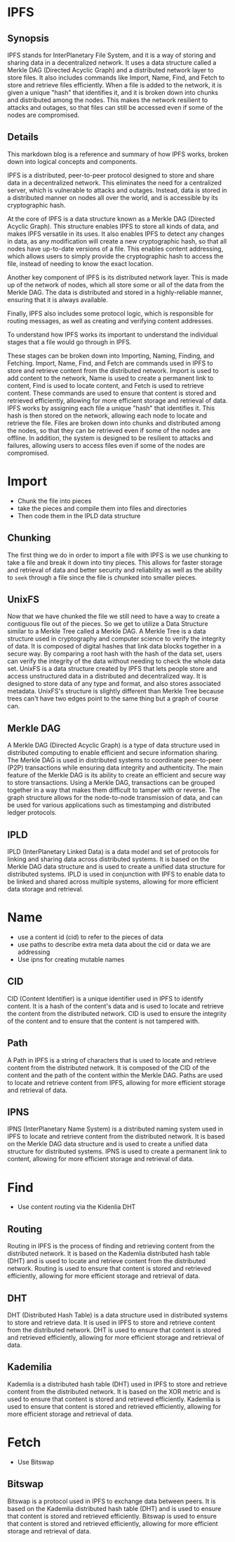 # IPFS

## Synopsis

IPFS stands for InterPlanetary File System, and it is a way of storing and sharing data in a decentralized network. It uses a data structure called a Merkle DAG (Directed Acyclic Graph) and a distributed network layer to store files. It also includes commands like Import, Name, Find, and Fetch to store and retrieve files efficiently. When a file is added to the network, it is given a unique "hash" that identifies it, and it is broken down into chunks and distributed among the nodes. This makes the network resilient to attacks and outages, so that files can still be accessed even if some of the nodes are compromised.

## Details

This markdown blog is a reference and summary of how IPFS works, broken down into logical concepts and components.

IPFS is a distributed, peer-to-peer protocol designed to store and share data in a decentralized network. This eliminates the need for a centralized server, which is vulnerable to attacks and outages. Instead, data is stored in a distributed manner on nodes all over the world, and is accessible by its cryptographic hash.

At the core of IPFS is a data structure known as a Merkle DAG (Directed Acyclic Graph). This structure enables IPFS to store all kinds of data, and makes IPFS versatile in its uses. It also enables IPFS to detect any changes in data, as any modification will create a new cryptographic hash, so that all nodes have up-to-date versions of a file. This enables content addressing, which allows users to simply provide the cryptographic hash to access the file, instead of needing to know the exact location.

Another key component of IPFS is its distributed network layer. This is made up of the network of nodes, which all store some or all of the data from the Merkle DAG. The data is distributed and stored in a highly-reliable manner, ensuring that it is always available.

Finally, IPFS also includes some protocol logic, which is responsible for routing messages, as well as creating and verifying content addresses.

To understand how IPFS works its important to understand the individual stages that a file would go through in IPFS.

These stages can be broken down into Importing, Naming, Finding, and Fetching. Import, Name, Find, and Fetch are commands used in IPFS to store and retrieve content from the distributed network. Import is used to add content to the network, Name is used to create a permanent link to content, Find is used to locate content, and Fetch is used to retrieve content. These commands are used to ensure that content is stored and retrieved efficiently, allowing for more efficient storage and retrieval of data. IPFS works by assigning each file a unique "hash" that identifies it. This hash is then stored on the network, allowing each node to locate and retrieve the file. Files are broken down into chunks and distributed among the nodes, so that they can be retrieved even if some of the nodes are offline. In addition, the system is designed to be resilient to attacks and failures, allowing users to access files even if some of the nodes are compromised.


# Import
- Chunk the file into pieces
- take the pieces and compile them into files and directories
- Then code them in the IPLD data structure

## Chunking

The first thing we do in order to import a file with IPFS is we use chunking to take a file and break it down into tiny pieces. This allows for faster storage and retrieval of data and better security and reliability as well as the ability to `seek` through a file since the file is chunked into smaller pieces. 

## UnixFS

Now that we have chunked the file we still need to have a way to create a contiguous file out of the pieces. So we get to utilize a Data Structure similar to a Merkle Tree called a Merkle DAG. A Merkle Tree is a data structure used in cryptography and computer science to verify the integrity of data. It is composed of digital hashes that link data blocks together in a secure way. By comparing a root hash with the hash of the data set, users can verify the integrity of the data without needing to check the whole data set. UnixFS is a data structure created by IPFS that lets people store and access unstructured data in a distributed and decentralized way. It is designed to store data of any type and format, and also stores associated metadata. UnixFS's structure is slightly different than Merkle Tree because trees can't have two edges point to the same thing but a graph of course can. 

## Merkle DAG

A Merkle DAG (Directed Acyclic Graph) is a type of data structure used in distributed computing to enable efficient and secure information sharing. The Merkle DAG is used in distributed systems to coordinate peer-to-peer (P2P) transactions while ensuring data integrity and authenticity. The main feature of the Merkle DAG is its ability to create an efficient and secure way to store transactions. Using a Merkle DAG, transactions can be grouped together in a way that makes them difficult to tamper with or reverse. The graph structure allows for the node-to-node transmission of data, and can be used for various applications such as timestamping and distributed ledger protocols.

## IPLD

IPLD (InterPlanetary Linked Data) is a data model and set of protocols for linking and sharing data across distributed systems. It is based on the Merkle DAG data structure and is used to create a unified data structure for distributed systems. IPLD is used in conjunction with IPFS to enable data to be linked and shared across multiple systems, allowing for more efficient data storage and retrieval.

# Name
- use a content id (cid) to refer to the pieces of data
- use paths to describe extra meta data about the cid or data we are addressing
- Use ipns for creating mutable names

## CID
CID (Content Identifier) is a unique identifier used in IPFS to identify content. It is a hash of the content's data and is used to locate and retrieve the content from the distributed network. CID is used to ensure the integrity of the content and to ensure that the content is not tampered with.

## Path

A Path in IPFS is a string of characters that is used to locate and retrieve content from the distributed network. It is composed of the CID of the content and the path of the content within the Merkle DAG. Paths are used to locate and retrieve content from IPFS, allowing for more efficient storage and retrieval of data.

## IPNS

IPNS (InterPlanetary Name System) is a distributed naming system used in IPFS to locate and retrieve content from the distributed network. It is based on the Merkle DAG data structure and is used to create a unified data structure for distributed systems. IPNS is used to create a permanent link to content, allowing for more efficient storage and retrieval of data.


# Find
- Use content routing via the Kidenlia DHT

## Routing 
Routing in IPFS is the process of finding and retrieving content from the distributed network. It is based on the Kademlia distributed hash table (DHT) and is used to locate and retrieve content from the distributed network. Routing is used to ensure that content is stored and retrieved efficiently, allowing for more efficient storage and retrieval of data.

## DHT
DHT (Distributed Hash Table) is a data structure used in distributed systems to store and retrieve data. It is used in IPFS to store and retrieve content from the distributed network. DHT is used to ensure that content is stored and retrieved efficiently, allowing for more efficient storage and retrieval of data.

## Kademilia
Kademlia is a distributed hash table (DHT) used in IPFS to store and retrieve content from the distributed network. It is based on the XOR metric and is used to ensure that content is stored and retrieved efficiently. Kademlia is used to ensure that content is stored and retrieved efficiently, allowing for more efficient storage and retrieval of data.


# Fetch
 - Use Bitswap

## Bitswap
Bitswap is a protocol used in IPFS to exchange data between peers. It is based on the Kademlia distributed hash table (DHT) and is used to ensure that content is stored and retrieved efficiently. Bitswap is used to ensure that content is stored and retrieved efficiently, allowing for more efficient storage and retrieval of data.

